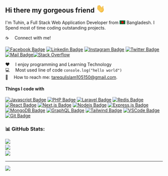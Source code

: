 ## Hi there my gorgeous friend <img src="assets/hello.gif" width="28px" alt="hi">

I'm Tuhin, a Full Stack Web Application Developer from <img src="assets/bangladesh.png" width="18"/> Bangladesh. I Spend most of time coding outstanding projects.

:coffee: &emsp;Connect with me!

[![Facebook Badge](https://img.shields.io/badge/Facebook-1877F2?style=for-the-badge&logo=facebook&logoColor=white)](https://facebook.com/TarequlIslamTuhin) [![Linkedin Badge](https://img.shields.io/badge/LinkedIn-0077B5?style=for-the-badge&logo=linkedin&logoColor=white)](https://linkedin.com/in/tariqulisamtuhin/) [![Instagram Badge](https://img.shields.io/badge/Instagram-E4405F?style=for-the-badge&logo=instagram&logoColor=white)](https://instagram.com/tituhin) [![Twitter Badge](https://img.shields.io/badge/Twitter-1DA1F2?style=for-the-badge&logo=twitter&logoColor=white)](https://twitter.com/tituhin_) [![Mail Badge](https://img.shields.io/badge/Gmail-D14836?style=for-the-badge&logo=gmail&logoColor=white)](mailto:tarequlislam105150@gmail.com)[![Stack Overflow](https://img.shields.io/badge/-Stackoverflow-FE7A16?logo=stack-overflow&logoColor=white)](https://stackoverflow.com/users/10564135/tuhin)


:hearts: &emsp;I enjoy programming and Learning Technology <br/>
:computer: &emsp;Most used line of code `console.log("hello world")` <br/>
:e-mail: &emsp;How to reach me: tarequlislam105150@gmail.com.<br/>

#### Things I code with

[![Javascript Badge](https://img.shields.io/badge/-Javascript-F0DB4F?style=for-the-badge&labelColor=black&logo=javascript&logoColor=F0DB4F)](#) [![PHP Badge](https://img.shields.io/badge/php-%23777BB4.svg?style=flat-square&logo=php&logoColor=white)](#) [![Laravel Badge](https://img.shields.io/badge/laravel-%23FF2D20.svg?style=flat-square&logo=laravel&logoColor=white)](#) [![Redis Badge](https://img.shields.io/badge/redis-%23DD0031.svg?style=flat-square&logo=redis&logoColor=white)](#) [![React Badge](https://img.shields.io/badge/-React-61DBFB?style=for-the-badge&labelColor=black&logo=react&logoColor=61DBFB)](#) [![Next.js Badge](https://img.shields.io/badge/next.js-000000?style=for-the-badge&logo=nextdotjs&logoColor=white)](#) [![Nodejs Badge](https://img.shields.io/badge/-Nodejs-3C873A?style=for-the-badge&labelColor=black&logo=node.js&logoColor=3C873A)](#) [![Express.js Badge](https://img.shields.io/badge/Express.js-000000?style=for-the-badge&logo=express&logoColor=white)](#) [![MongoDB Badge](https://img.shields.io/badge/MongoDB-4EA94B?style=for-the-badge&logo=mongodb&logoColor=white)](#) [![GraphQL Badge](https://img.shields.io/badge/-GraphQl-e535ab?style=for-the-badge&labelColor=black&logo=node.js&logoColor=e535ab)](#) [![Tailwind Badge](https://img.shields.io/badge/Tailwind%20CSS-092749?style=for-the-badge&logo=tailwindcss&logoColor=06B6D4&labelColor=000000)](#) [![VSCode Badge](https://img.shields.io/badge/Visual_Studio-5C2D91?style=for-the-badge&logo=visual%20studio&logoColor=white)](#) [![Git Badge](https://img.shields.io/badge/Git-F05032?style=for-the-badge&logo=git&logoColor=white)](#)


### 📊 GitHub Stats:
![](https://github-readme-stats.vercel.app/api?username=tariqulislamtuhin&theme=react&hide_border=true&include_all_commits=false&count_private=false)<br/>
![](https://github-readme-streak-stats.herokuapp.com/?user=tariqulislamtuhin&theme=react&hide_border=true)<br/>
![](https://github-readme-stats.vercel.app/api/top-langs/?username=tariqulislamtuhin&theme=react&hide_border=true&include_all_commits=false&count_private=false&layout=compact)

---
[![](https://visitcount.itsvg.in/api?id=tariqulislamtuhin&icon=0&color=0)](https://visitcount.itsvg.in)


